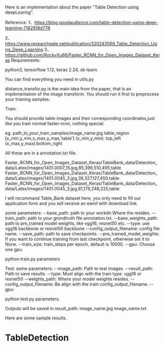 
Here is an implementation about the paper "Table Detection using deepLearing".

Reference:
1、https://blog.goodaudience.com/table-detection-using-deep-learning-7182918d778

2、https://www.researchgate.net/publication/320243569_Table_Detection_Using_Deep_Learning
3、https://github.com/RockyXu66/Faster_RCNN_for_Open_Images_Dataset_Keras
Requirements:

python3, tensorflow 1.12, keras 2.24, sk-learn.


You can find everything you need in utils.py

distance_transfor.py is the main idea from the paper, that is an implementation of the 
image transform.
You should run it first to preprocess your trianing samples.

Train:

You should provide  table images  and their corresponding coordinates,just like you train normal faster-rcnn, nothing special.

eg.   path_to_your_train_samples/image_name.jpg       table_region [x_min,y_min,x_max,y_max,'table']  (x_min,y_min): top_left  (x_max,y_max):bottom_right

All these are in a annotation.txt file.

Faster_RCNN_for_Open_Images_Dataset_Keras/TableBank_data/Detection_data/Latex/images/1401.0007_15.jpg,85,396,510,495,table
Faster_RCNN_for_Open_Images_Dataset_Keras/TableBank_data/Detection_data/Latex/images/1401.0045_3.jpg,39,327,127,450,table
Faster_RCNN_for_Open_Images_Dataset_Keras/TableBank_data/Detection_data/Latex/images/1401.0045_3.jpg,81,179,248,225,table

I will recommand Table_Bank dataset here, you only need to fill out application form and you will receive an eamil with download link.

some parameters:
	--base_path: path to your workdir.Where the resides.
	--train_path: path to your grondtruth file annotation.txt.
	--base_weights_path: path to pre_trained model weights, like vgg16, resnet50 etc.
	--type:  use vgg16 backbone or resnet50 backbone
	--config_output_filename:  config file name.
	--save_path:  path to save checkpoints.
	--pre_trained_model_weights: If you want to continue training from last checkpoint, otherwise set it to None.
	--train_size:  train_steps per epoch, default is 10000.
	--gpu: Choose one gpu.

python train.py parameters

Test:
some parameters:
	--image_path: Path to test images.
	--result_path: Path to save results.
	--type:  Must align with the train type. vgg16 or resnet50
	--weights_path: Where your model weights resides.
	--config_output_filename: Be align with the train config_output_filename.
	--gpu: 

python test.py parameters.

Outputs will be saved in result_path: image_name.jpg  image_name.txt.

Here are some sample results.


# TableDetection
